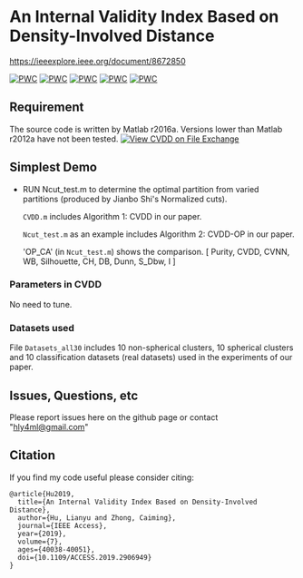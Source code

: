 # An Internal Validity Index Based on Density-Involved Distance
https://ieeexplore.ieee.org/document/8672850

[![PWC](https://img.shields.io/endpoint.svg?url=https://paperswithcode.com/badge/an-internal-validity-index-based-on-density/clustering-algorithms-evaluation-on-pathbased)](https://paperswithcode.com/sota/clustering-algorithms-evaluation-on-pathbased?p=an-internal-validity-index-based-on-density)
[![PWC](https://img.shields.io/endpoint.svg?url=https://paperswithcode.com/badge/an-internal-validity-index-based-on-density/clustering-algorithms-evaluation-on-iris)](https://paperswithcode.com/sota/clustering-algorithms-evaluation-on-iris?p=an-internal-validity-index-based-on-density)
[![PWC](https://img.shields.io/endpoint.svg?url=https://paperswithcode.com/badge/an-internal-validity-index-based-on-density/clustering-algorithms-evaluation-on)](https://paperswithcode.com/sota/clustering-algorithms-evaluation-on?p=an-internal-validity-index-based-on-density)
[![PWC](https://img.shields.io/endpoint.svg?url=https://paperswithcode.com/badge/an-internal-validity-index-based-on-density/clustering-algorithms-evaluation-on-seeds)](https://paperswithcode.com/sota/clustering-algorithms-evaluation-on-seeds?p=an-internal-validity-index-based-on-density)
[![PWC](https://img.shields.io/endpoint.svg?url=https://paperswithcode.com/badge/an-internal-validity-index-based-on-density/clustering-algorithms-evaluation-on-97)](https://paperswithcode.com/sota/clustering-algorithms-evaluation-on-97?p=an-internal-validity-index-based-on-density)

## Requirement

The source code is written by Matlab r2016a. Versions lower than Matlab r2012a have not been tested. 
[![View CVDD on File Exchange](https://www.mathworks.com/matlabcentral/images/matlab-file-exchange.svg)](https://ww2.mathworks.cn/matlabcentral/fileexchange/176473-cvdd)

## Simplest Demo

- RUN Ncut_test.m to determine the optimal partition from varied partitions (produced by Jianbo Shi's Normalized cuts). 

  `CVDD.m` includes Algorithm 1: CVDD in our paper.
  
  `Ncut_test.m` as an example includes Algorithm 2: CVDD-OP in our paper.

  'OP_CA' (in `Ncut_test.m`) shows the comparison. [ Purity, CVDD, CVNN, WB, Silhouette, CH, DB, Dunn, S_Dbw, I ]

### Parameters in CVDD

No need to tune.

### Datasets used

File `Datasets_all30` includes 10 non-spherical clusters, 10 spherical clusters and 10 classification datasets (real datasets) used in the experiments of our paper.


## Issues, Questions, etc

Please report issues here on the github page or contact "hly4ml@gmail.com"

## Citation

If you find my code useful please consider citing:

    @article{Hu2019,
      title={An Internal Validity Index Based on Density-Involved Distance},
      author={Hu, Lianyu and Zhong, Caiming},
      journal={IEEE Access},
      year={2019},
      volume={7},
      ages={40038-40051},
      doi={10.1109/ACCESS.2019.2906949}
    }

